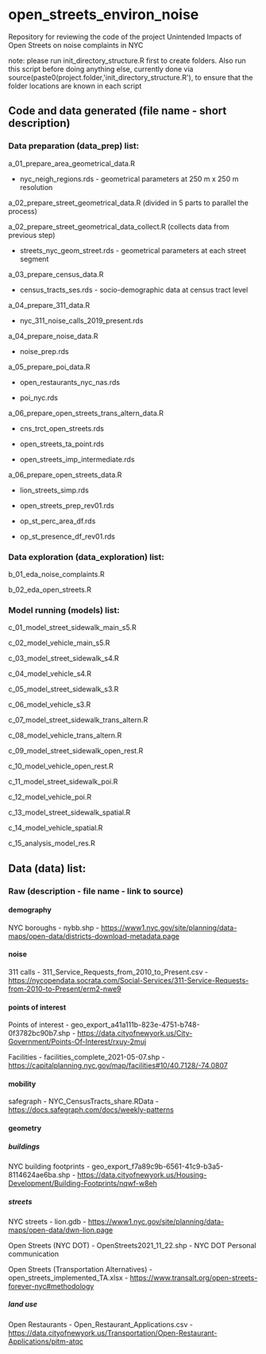 # open_streets_environ_noise
Repository for reviewing the code of the project Unintended Impacts of Open Streets on noise complaints in NYC

note: please run init_directory_structure.R first to create folders. Also run this script before doing anything else, currently done via source(paste0(project.folder,'init_directory_structure.R'), to ensure that the folder locations are known in each script

## Code and data generated (file name - short description)

### Data preparation (data_prep) list:

a_01_prepare_area_geometrical_data.R

- nyc_neigh_regions.rds - geometrical parameters at 250 m x 250 m resolution 

a_02_prepare_street_geometrical_data.R (divided in 5 parts to parallel the process)

a_02_prepare_street_geometrical_data_collect.R (collects data from previous step)

- streets_nyc_geom_street.rds - geometrical parameters at each street segment

a_03_prepare_census_data.R

- census_tracts_ses.rds - socio-demographic data at census tract level

a_04_prepare_311_data.R

- nyc_311_noise_calls_2019_present.rds

a_04_prepare_noise_data.R

- noise_prep.rds

a_05_prepare_poi_data.R

- open_restaurants_nyc_nas.rds

- poi_nyc.rds

a_06_prepare_open_streets_trans_altern_data.R

- cns_trct_open_streets.rds 

- open_streets_ta_point.rds

- open_streets_imp_intermediate.rds 

a_06_prepare_open_streets_data.R

- lion_streets_simp.rds

- open_streets_prep_rev01.rds 

- op_st_perc_area_df.rds 

- op_st_presence_df_rev01.rds 

### Data exploration (data_exploration) list:

b_01_eda_noise_complaints.R

b_02_eda_open_streets.R

### Model running (models) list:

c_01_model_street_sidewalk_main_s5.R

c_02_model_vehicle_main_s5.R

c_03_model_street_sidewalk_s4.R

c_04_model_vehicle_s4.R

c_05_model_street_sidewalk_s3.R

c_06_model_vehicle_s3.R

c_07_model_street_sidewalk_trans_altern.R

c_08_model_vehicle_trans_altern.R

c_09_model_street_sidewalk_open_rest.R

c_10_model_vehicle_open_rest.R

c_11_model_street_sidewalk_poi.R

c_12_model_vehicle_poi.R

c_13_model_street_sidewalk_spatial.R

c_14_model_vehicle_spatial.R

c_15_analysis_model_res.R

## Data (data) list:

### Raw (description - file name - link to source)

#### demography

NYC boroughs - nybb.shp -  https://www1.nyc.gov/site/planning/data-maps/open-data/districts-download-metadata.page

#### noise

311 calls - 311_Service_Requests_from_2010_to_Present.csv - https://nycopendata.socrata.com/Social-Services/311-Service-Requests-from-2010-to-Present/erm2-nwe9

#### points of interest

Points of interest - geo_export_a41a111b-823e-4751-b748-0f3782bc90b7.shp - https://data.cityofnewyork.us/City-Government/Points-Of-Interest/rxuy-2muj

Facilities - facilities_complete_2021-05-07.shp - https://capitalplanning.nyc.gov/map/facilities#10/40.7128/-74.0807

#### mobility

safegraph - NYC_CensusTracts_share.RData - https://docs.safegraph.com/docs/weekly-patterns

#### geometry

##### buildings

NYC building footprints - geo_export_f7a89c9b-6561-41c9-b3a5-8114624ae6ba.shp - https://data.cityofnewyork.us/Housing-Development/Building-Footprints/nqwf-w8eh

##### streets

NYC streets - lion.gdb - https://www1.nyc.gov/site/planning/data-maps/open-data/dwn-lion.page

Open Streets (NYC DOT) - OpenStreets2021_11_22.shp - NYC DOT Personal communication 

Open Streets (Transportation Alternatives) - open_streets_implemented_TA.xlsx - https://www.transalt.org/open-streets-forever-nyc#methodology

##### land use

Open Restaurants - Open_Restaurant_Applications.csv - https://data.cityofnewyork.us/Transportation/Open-Restaurant-Applications/pitm-atqc













